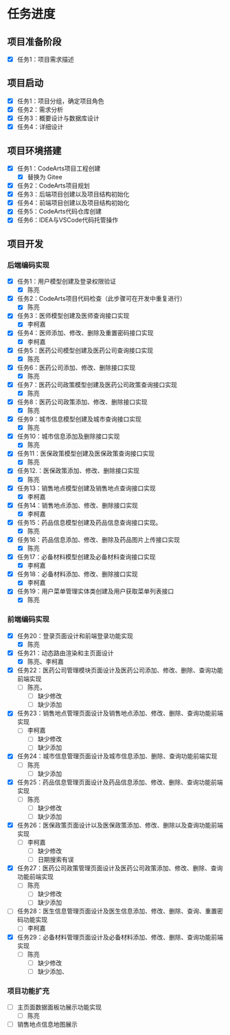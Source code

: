 # 任务进度

## 项目准备阶段

- [x] 任务1：项目需求描述

## 项目启动

- [x] 任务1：项目分组，确定项目角色
- [x] 任务2：需求分析
- [x] 任务3：概要设计与数据库设计
- [x] 任务4：详细设计

## 项目环境搭建

- [x] 任务1：CodeArts项目工程创建
  - [x] 替换为 Gitee
- [x] 任务2：CodeArts项目规划
- [x] 任务3：后端项目创建以及项目结构初始化
- [x] 任务4：前端项目创建以及项目结构初始化
- [x] 任务5：CodeArts代码仓库创建
- [x] 任务6：IDEA与VSCode代码托管操作

## 项目开发

### 后端编码实现

- [x] 任务1：用户模型创建及登录权限验证
  - [x] 陈亮
- [x] 任务2：CodeArts项目代码检查（此步骤可在开发中重复进行）
  - [x] 陈亮
- [x] 任务3：医师模型创建及医师查询接口实现
  - [x] 李柯嘉
- [x] 任务4：医师添加、修改、删除及重置密码接口实现
  - [x] 李柯嘉
- [x] 任务5：医药公司模型创建及医药公司查询接口实现
  - [x] 陈亮
- [x] 任务6：医药公司添加、修改、删除接口实现
  - [x] 陈亮
- [x] 任务7：医药公司政策模型创建及医药公司政策查询接口实现
  - [x] 陈亮
- [x] 任务8：医药公司政策添加、修改、删除接口实现
  - [x] 陈亮
- [x] 任务9：城市信息模型创建及城市查询接口实现
  - [x] 陈亮
- [x] 任务10：城市信息添加及删除接口实现
  - [x] 陈亮
- [x] 任务11：医保政策模型创建及医保政策查询接口实现
  - [x] 陈亮
- [x] 任务12.：医保政策添加、修改、删除接口实现
  - [x] 陈亮
- [x] 任务13：销售地点模型创建及销售地点查询接口实现
  - [x] 李柯嘉
- [x] 任务14：销售地点添加、修改、删除接口实现
  - [x] 李柯嘉
- [x] 任务15：药品信息模型创建及药品信息查询接口实现。
  - [x] 陈亮
- [x] 任务16：药品信息添加、修改、删除及药品图片上传接口实现
  - [x] 陈亮
- [x] 任务17：必备材料模型创建及必备材料查询接口实现
  - [x] 李柯嘉
- [x] 任务18：必备材料添加、修改、删除接口实现
  - [x] 李柯嘉
- [x] 任务19：用户菜单管理实体类创建及用户获取菜单列表接口
  - [x] 陈亮

### 前端编码实现

- [x] 任务20：登录页面设计和前端登录功能实现
  - [x] 陈亮
- [x] 任务21：动态路由渲染和主页面设计
  - [x] 陈亮、李柯嘉
- [x] 任务22：医药公司管理模块页面设计及医药公司添加、修改、删除、查询功能前端实现
  - [ ] 陈亮，
    - [ ] 缺少修改
    - [ ] 缺少添加
- [x] 任务23：销售地点管理页面设计及销售地点添加、修改、删除、查询功能前端实现
  - [ ] 李柯嘉
    - [ ] 缺少修改
    - [ ] 缺少添加
- [x] 任务24：城市信息管理页面设计及城市信息添加、删除、查询功能前端实现
  - [ ] 陈亮
    - [ ] 缺少添加
- [x] 任务25：药品信息管理页面设计及药品信息添加、修改、删除、查询功能前端实现
  - [ ] 陈亮
    - [ ] 缺少修改
    - [ ] 缺少添加
- [x] 任务26：医保政策页面设计以及医保政策添加、修改、删除以及查询功能前端实现
  - [ ] 李柯嘉
    - [ ] 缺少修改
    - [ ] 日期搜索有误
- [x] 任务27：医药公司政策管理页面设计及医药公司政策添加、修改、删除、查询功能前端实现
  - [ ] 陈亮
    - [ ] 缺少修改
    - [ ] 缺少添加
- [ ] 任务28：医生信息管理页面设计及医生信息添加、修改、删除、查询、重置密码功能实现
  - [ ] 李柯嘉
- [x] 任务29：必备材料管理页面设计及必备材料添加、修改、删除、查询功能前端实现
  - [ ] 陈亮
    - [ ] 缺少修改
    - [ ] 缺少添加、

### 项目功能扩充

- [ ] 主页面数据面板功展示功能实现
  - [ ] 陈亮
- [ ] 销售地点信息地图展示